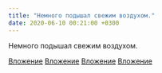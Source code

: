 ```yaml
---
title: "Немного подышал свежим воздухом."
date: 2020-06-10 00:21:00 +0300
---
```


Немного подышал свежим воздухом.


[Вложение](/assets/vk_photos/1/HnPJD5wupZk.jpg)
[Вложение](/assets/vk_photos/1/Xa0vBVEdCCs.jpg)
[Вложение](/assets/vk_photos/1/wBtUpKoMzA0.jpg)
[Вложение](/assets/vk_photos/3/pfD28pjjKyc.jpg)
